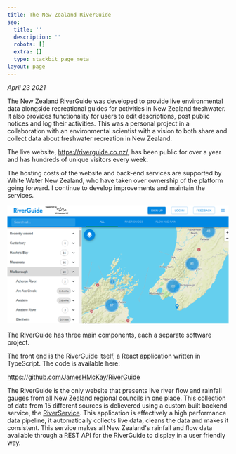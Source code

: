 ```yaml
---
title: The New Zealand RiverGuide
seo:
  title: ''
  description: ''
  robots: []
  extra: []
  type: stackbit_page_meta
layout: page
---
```

*April 23 2021*

The New Zealand RiverGuide was developed to provide live environmental data alongside recreational guides for activities in New Zealand freshwater. It also provides functionality for users to edit descriptions, post public notices and log their activities. This was a personal project in a collaboration with an environmental scientist with a vision to both share and collect data about freshwater recreation in New Zealand.

The live website, <https://riverguide.co.nz/,> has been public for over a year and has hundreds of unique visitors every week.

The hosting costs of the website and back-end services are supported by White Water New Zealand, who have taken over ownership of the platform going forward. I continue to develop improvements and maintain the services.

![](/images/Screenshot%20from%202021-04-23%2022-50-58.png)

The RiverGuide has three main components, each a separate software project.

The front end is the RiverGuide itself, a React application written in TypeScript. The code is available here:

<https://github.com/JamesHMcKay/RiverGuide>

The RiverGuide is the only website that presents live river flow and rainfall gauges from all New Zealand regional councils in one place. This collection of data from 15 different sources is  delievered using a custom built backend service, the [RiverService](https://github.com/JamesHMcKay/RiverService). This application is effectively a high performance data pipeline, it automatically collects live data, cleans the data and makes it consistent. This service makes all New Zealand's rainfall and flow data available through a REST API for the RiverGuide to display in a user friendly way.

